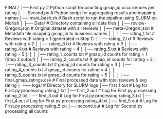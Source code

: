 FINAL/
│── First.py                 # Python script for counting gmap_id occurrences per rating
│── Second.py                # Python script for aggregating results and mapping names
│── main_bash.sh             # Bash script to run the pipeline using SLURM on Moriah
│
├── Data/                    # Directory containing all data files
│   │── review-Oregon.json       # Original dataset with all reviews
│   │── meta-Oregon.json         # Metadata file mapping gmap_id to business names
│   │
│   │── rating_1.txt             # Reviews with rating = 1 (generated in Step 1)
│   │── rating_2.txt             # Reviews with rating = 2
│   │── rating_3.txt             # Reviews with rating = 3
│   │── rating_4.txt             # Reviews with rating = 4
│   │── rating_5.txt             # Reviews with rating = 5
│   │
│   │── rating_1_counts.txt      # gmap_id counts for rating = 1 (Step 2 output)
│   │── rating_2_counts.txt      # gmap_id counts for rating = 2
│   │── rating_3_counts.txt      # gmap_id counts for rating = 3
│   │── rating_4_counts.txt      # gmap_id counts for rating = 4
│   │── rating_5_counts.txt      # gmap_id counts for rating = 5
│   │
│   │── final_gmap_ratings.csv   # Final processed data with total reviews & avg rating
│
└── logs/                    # Directory for SLURM logs
    │── first_1.out              # Log for First.py processing rating_1.txt
    │── first_2.out              # Log for First.py processing rating_2.txt
    │── first_3.out              # Log for First.py processing rating_3.txt
    │── first_4.out              # Log for First.py processing rating_4.txt
    │── first_5.out              # Log for First.py processing rating_5.txt
    │── second.out               # Log for Second.py processing all counts

